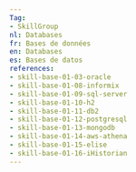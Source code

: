 ```yaml
---
Tag: 
- SkillGroup
nl: Databases
fr: Bases de données
en: Databases
es: Bases de datos
references:
- skill-base-01-03-oracle
- skill-base-01-08-informix
- skill-base-01-09-sql-server
- skill-base-01-10-h2
- skill-base-01-11-db2
- skill-base-01-12-postgresql
- skill-base-01-13-mongodb
- skill-base-01-14-aws-athena
- skill-base-01-15-elise
- skill-base-01-16-iHistorian
---
```


